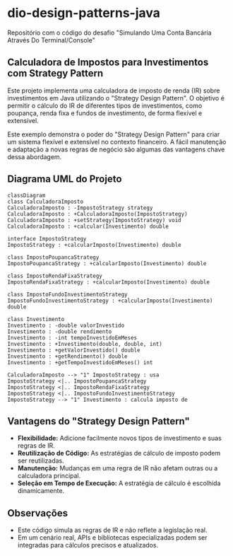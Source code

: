 # dio-design-patterns-java

Repositório com o código do desafio "Simulando Uma Conta Bancária Através Do Terminal/Console"

## Calculadora de Impostos para Investimentos com Strategy Pattern

Este projeto implementa uma calculadora de imposto de renda (IR) sobre investimentos em Java utilizando o "Strategy Design Pattern". O objetivo é permitir o cálculo do IR de diferentes tipos de investimentos, como poupança, renda fixa e fundos de investimento, de forma flexível e extensível.

Este exemplo demonstra o poder do "Strategy Design Pattern" para criar um sistema flexível e extensível no contexto financeiro. A fácil manutenção e adaptação a novas regras de negócio são algumas das vantagens chave dessa abordagem.

## Diagrama UML do Projeto
```mermaid
classDiagram
class CalculadoraImposto
CalculadoraImposto : -ImpostoStrategy strategy
CalculadoraImposto : +CalculadoraImposto(ImpostoStrategy)
CalculadoraImposto : +setStrategy(ImpostoStrategy) void
CalculadoraImposto : +calcular(Investimento) double

interface ImpostoStrategy
ImpostoStrategy : +calcularImposto(Investimento) double

class ImpostoPoupancaStrategy
ImpostoPoupancaStrategy : +calcularImposto(Investimento) double

class ImpostoRendaFixaStrategy
ImpostoRendaFixaStrategy : +calcularImposto(Investimento) double

class ImpostoFundoInvestimentoStrategy
ImpostoFundoInvestimentoStrategy : +calcularImposto(Investimento) double

class Investimento
Investimento : -double valorInvestido
Investimento : -double rendimento
Investimento : -int tempoInvestidoEmMeses
Investimento : +Investimento(double, double, int)
Investimento : +getValorInvestido() double
Investimento : +getRendimento() double
Investimento : +getTempoInvestidoEmMeses() int

CalculadoraImposto --> "1" ImpostoStrategy : usa
ImpostoStrategy <|.. ImpostoPoupancaStrategy
ImpostoStrategy <|.. ImpostoRendaFixaStrategy
ImpostoStrategy <|.. ImpostoFundoInvestimentoStrategy
ImpostoStrategy --> "1" Investimento : calcula imposto de
```

## Vantagens do "Strategy Design Pattern"

* **Flexibilidade:** Adicione facilmente novos tipos de investimento e suas regras de IR.
* **Reutilização de Código:** As estratégias de cálculo de imposto podem ser reutilizadas.
* **Manutenção:** Mudanças em uma regra de IR não afetam outras ou a calculadora principal.
* **Seleção em Tempo de Execução:** A estratégia de cálculo é escolhida dinamicamente.

## Observações

* Este código simula as regras de IR e não reflete a legislação real.
* Em um cenário real, APIs e bibliotecas especializadas podem ser integradas para cálculos precisos e atualizados.